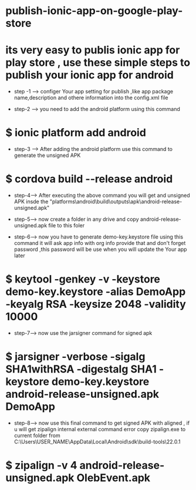 # publish-ionic-app-on-google-play-store
# its very easy to publis ionic app for play store , use these simple steps to publish your ionic app for android

* step -1 --> configer Your app setting for publish ,like app package name,description and othere information into the config.xml file

* step-2 --> you need to add the android platform using this command

# $ ionic platform add android

* step-3 --> After adding the android platform use this command to generate the unsigned APK 

# $ cordova build --release android

* step-4--> After executing the above command you will get and unsigned APK insde the "platforms\android\build\outputs\apk\android-release-unsigned.apk"

* step-5--> now create a folder in any drive and copy android-release-unsigned.apk file to this foler 

* step-6--> now you have to generate demo-key.keystore file using this command it will ask app info with org info provide that and don't forget password 
,this password will be use when you will update the Your app later

# $ keytool -genkey -v -keystore demo-key.keystore -alias DemoApp -keyalg RSA -keysize 2048 -validity 10000

* step-7--> now use the jarsigner command for signed apk

# $ jarsigner -verbose -sigalg SHA1withRSA -digestalg SHA1 -keystore demo-key.keystore android-release-unsigned.apk DemoApp

* step-8--> now use this final command to get signed APK with aligned , if u will get zipalign internal external command error copy zipalign.exe to current folder from C:\Users\USER_NAME\AppData\Local\Android\sdk\build-tools\22.0.1 

# $ zipalign -v 4 android-release-unsigned.apk OlebEvent.apk
